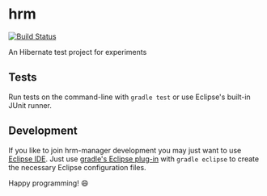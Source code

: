 hrm
===========

[![Build Status](https://travis-ci.org/hschink/hrm-manager.svg)](https://travis-ci.org/hschink/hrm-manager)

An Hibernate test project for experiments

## Tests ##

Run tests on the command-line with ``gradle test`` or use Eclipse's built-in JUnit runner.

## Development ##

If you like to join hrm-manager development you may just want to use [Eclipse IDE][eclipse].
Just use [gradle's Eclipse plug-in][eclipse plug-in] with ``gradle eclipse`` to create the necessary Eclipse
configuration files.

Happy programming! :smile:

[eclipse]: [http://www.eclipse.org/]
[eclipse plug-in]: [http://www.gradle.org/docs/current/userguide/eclipse_plugin.html]
